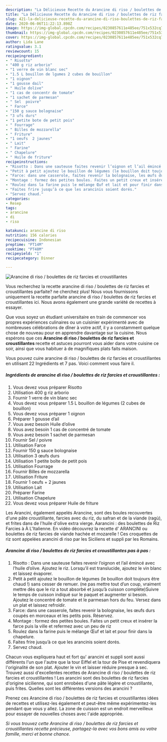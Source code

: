 ```yaml
---
description: "La Délicieuse Recette du Arancine di riso / boulettes de riz farcies et croustillantes"
title: "La Délicieuse Recette du Arancine di riso / boulettes de riz farcies et croustillantes"
slug: 421-la-delicieuse-recette-du-arancine-di-riso-boulettes-de-riz-farcies-et-croustillantes
date: 2020-06-06T11:22:13.898Z
image: https://img-global.cpcdn.com/recipes/0230857611e485ee/751x532cq70/arancine-di-riso-boulettes-de-riz-farcies-et-croustillantes-photo-principale-de-la-recette.jpg
thumbnail: https://img-global.cpcdn.com/recipes/0230857611e485ee/751x532cq70/arancine-di-riso-boulettes-de-riz-farcies-et-croustillantes-photo-principale-de-la-recette.jpg
cover: https://img-global.cpcdn.com/recipes/0230857611e485ee/751x532cq70/arancine-di-riso-boulettes-de-riz-farcies-et-croustillantes-photo-principale-de-la-recette.jpg
author: Lida Lane
ratingvalue: 3.1
reviewcount: 15
recipeingredient:
- " Risotto"
- "400 g riz arborio"
- "1 verre de vin blanc sec"
- "1.5 L bouillon de lgumes 2 cubes de bouillon"
- "1 oignon"
- "1 gousse dail"
- " Huile dolive"
- "1 cas de concentr de tomate"
- "1 sachet de parmesan"
- " Sel  poivre"
- " Farce"
- "150 g sauce bolognaise"
- "3 ufs durs"
- "1 petite bote de petit pois"
- " Fourrage"
- " Billes de mozzarella"
- " Friture"
- "1 oeufs  2 jaunes"
- " Lait"
- " Farine"
- " Chapelure"
- " Huile de friture"
recipeinstructions:
- "Risotto : Dans une sauteuse faites revenir l’oignon et l’ail émincé avec l’huile d’olive. Ajoutez le riz. Lorsqu’il est translucide, ajoutez le vin blanc et laissez évaporer."
- "Petit à petit ajoutez le bouillon de légumes (le bouillon doit toujours être chaud !) sans cesser de remuer. (ne pas mettre tout d’un coup, vraiment mettre dès que le riz a tout absorbé et jusqu’à cuisson complète)Suivre le temps de cuisson indiqué sur le paquet et augmenter si besoin. Ajoutez le concentré de tomate et le parmesan hors du feu. Versez dans un plat et laissez refroidir."
- "Farce: dans une casserole, faites revenir la bolognaise, les œufs durs coupés en morceaux et les petits pois. Réservez."
- "Montage : formez des petites boules. Faites un petit creux et insérer la farce puis la ville et refermez avec un peu de riz"
- "Roulez dans la farine puis le mélange Œuf et lait et pour finir dans la chapelure."
- "Faites frire jusqu’à ce que les arancinis soient dorés."
- "Servez chaud."
categories:
- Resep
tags:
- arancine
- di
- riso

katakunci: arancine di riso 
nutrition: 156 calories
recipecuisine: Indonesian
preptime: "PT14M"
cooktime: "PT48M"
recipeyield: "1"
recipecategory: Dinner

---
```



![Arancine di riso / boulettes de riz farcies et croustillantes](https://img-global.cpcdn.com/recipes/0230857611e485ee/751x532cq70/arancine-di-riso-boulettes-de-riz-farcies-et-croustillantes-photo-principale-de-la-recette.jpg)

Vous recherchez la recette arancine di riso / boulettes de riz farcies et croustillantes parfaite? ne cherchez plus! Nous vous fournissons uniquement la recette parfaite arancine di riso / boulettes de riz farcies et croustillantes ici. Nous avons également une grande variété de recettes à essayer.

Que vous soyez un étudiant universitaire en train de commencer vos propres expériences culinaires ou un cuisinier expérimenté avec de nombreuses célébrations de dîner à votre actif, il y a constamment quelque chose de nouveau pour en apprendre davantage sur la cuisine. Nous espérons que ces <strong> Arancine di riso / boulettes de riz farcies et croustillantes </strong> recette et astuces pourront vous aider dans votre cuisine ce soir, ainsi que vous habituer à de magnifiques plats faits maison.

<!--inarticleads1-->

Vous pouvez cuire arancine di riso / boulettes de riz farcies et croustillantes en utilisant 22 Ingrédients et 7 pas. Voici comment vous faire il.

##### Ingrédients de arancine di riso / boulettes de riz farcies et croustillantes :

1. Vous devez vous préparer  Risotto
1. Utilisation 400 g riz arborio
1. Fournir 1 verre de vin blanc sec
1. Vous devez vous préparer 1.5 L bouillon de légumes (2 cubes de bouillon)
1. Vous devez vous préparer 1 oignon
1. Préparer 1 gousse d’ail
1. Vous avez besoin  Huile d’olive
1. Vous avez besoin 1 cas de concentré de tomate
1. Vous avez besoin 1 sachet de parmesan
1. Fournir  Sel / poivre
1. Utilisation  Farce
1. Fournir 150 g sauce bolognaise
1. Utilisation 3 œufs durs
1. Utilisation 1 petite boîte de petit pois
1. Utilisation  Fourrage
1. Fournir  Billes de mozzarella
1. Utilisation  Friture
1. Fournir 1 oeufs + 2 jaunes
1. Utilisation  Lait
1. Préparer  Farine
1. Utilisation  Chapelure
1. Vous devez vous préparer  Huile de friture


Les Arancini, également appelés Arancine, sont des boules recouvertes d&#39;une pâte croustillante, farcies avec du riz, du safran et de la viande (ragù), et frites dans de l&#39;huile d&#39;olive extra vierge. Aarancini : des boulettes de Riz Farcies à À L&#39;Italienne. En vidéo découvrez la recette d&#39; ARANCINI ou boulettes de riz farcies de viande hachée et mozarelle ! Ces croquettes de riz sont appelées arancini di riso par les Siciliens et suppli par les Romains. 

<!--inarticleads2-->

##### Arancine di riso / boulettes de riz farcies et croustillantes pas à pas :

1. Risotto : Dans une sauteuse faites revenir l’oignon et l’ail émincé avec l’huile d’olive. Ajoutez le riz. Lorsqu’il est translucide, ajoutez le vin blanc et laissez évaporer.
1. Petit à petit ajoutez le bouillon de légumes (le bouillon doit toujours être chaud !) sans cesser de remuer. (ne pas mettre tout d’un coup, vraiment mettre dès que le riz a tout absorbé et jusqu’à cuisson complète)Suivre le temps de cuisson indiqué sur le paquet et augmenter si besoin. Ajoutez le concentré de tomate et le parmesan hors du feu. Versez dans un plat et laissez refroidir.
1. Farce: dans une casserole, faites revenir la bolognaise, les œufs durs coupés en morceaux et les petits pois. Réservez.
1. Montage : formez des petites boules. Faites un petit creux et insérer la farce puis la ville et refermez avec un peu de riz
1. Roulez dans la farine puis le mélange Œuf et lait et pour finir dans la chapelure.
1. Faites frire jusqu’à ce que les arancinis soient dorés.
1. Servez chaud.


Chacun vous expliquera haut et fort qu&#39; arancini et suppli sont aussi différents l&#39;un que l&#39;autre que la tour Eiffel et la tour de Pise et revendiquera l&#39;originalité de son plat. Ajouter le vin et laisser réduire presque à sec. Trouvez aussi d&#39;excellentes recettes de Arancine di riso / boulettes de riz farcies et croustillantes ! Les arancini sont des boulettes de riz farcies d&#39;origine sicilienne, qui sont enrobées d&#39;une pâte légère et croustillante, puis frites. Quelles sont les différentes versions des arancini ? 

<!--inarticleads1-->

<p>
Prenez ces Arancine di riso / boulettes de riz farcies et croustillantes idées de recettes et utilisez-les également et peut-être même expérimentez-les pendant que vous y allez. La zone de cuisson est un endroit merveilleux pour essayer de nouvelles choses avec l'aide appropriée.
</p>

<p>
<i>Si vous trouvez cette Arancine di riso / boulettes de riz farcies et croustillantes recette précieuse, partagez-la avec vos bons amis ou votre famille, merci et bonne chance.</i>
</p>
